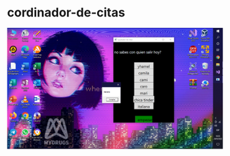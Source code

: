# cordinador-de-citas
<img src="https://raw.githubusercontent.com/kernelboy34/cordinador-de-citas/main-ker/vb.PNG"/>
